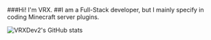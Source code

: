###Hi! I'm VRX.
##I am a Full-Stack developer, but I mainly specify in coding Minecraft server plugins.

![VRXDev2's GitHub stats](https://github-readme-stats.vercel.app/api?username=VRXDev2&show_icons=true&theme=radical)
